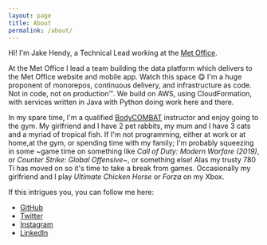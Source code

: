 ```yaml
---
layout: page
title: About
permalink: /about/
---
```


Hi! I'm Jake Hendy, a Technical Lead working at the [Met Office](https://www.metoffice.gov.uk).

At the Met Office I lead a team building the data platform which delivers to the Met Office website and mobile app. Watch this space 😋
I'm a huge proponent of monorepos, continuous delivery, and infrastructure as code. Not in code, not on production™.
We build on AWS, using CloudFormation, with services written in Java with Python doing work here and there.

In my spare time, I'm a qualified [BodyCOMBAT](https://www.lesmills.com/uk/workouts/group-fitness/bodycombat/) instructor and enjoy going to the gym. My girlfriend and I have 2 pet rabbits, my mum and I have 3 cats and a myriad of tropical fish. If I'm not programming, either at work or at home,at the gym, or spending time with my family; I'm probably squeezing in some ~game time on something like _Call of Duty: Modern Warfare (2019)_, or _Counter Strike: Global Offensive_~, or something else! Alas my trusty 780 Ti has moved on so it's time to take a break from games. Occasionally my girlfriend and I play _Ultimate Chicken Horse_ or _Forza_ on my Xbox.

If this intrigues you, you can follow me here:

* [GitHub](https://github.com/jakehendy)
* [Twitter](https://twitter.com/jakehendy)
* [Instagram](https://instagram.com/jakehendy)
* [LinkedIn](https://www.linkedin.com/in/jake-hendy)
